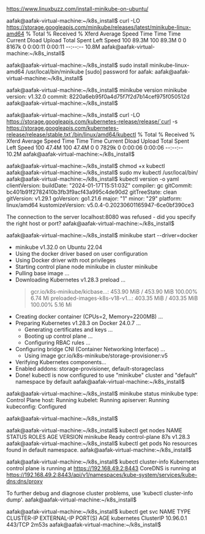 https://www.linuxbuzz.com/install-minikube-on-ubuntu/

aafak@aafak-virtual-machine:~/k8s_install$ curl -LO https://storage.googleapis.com/minikube/releases/latest/minikube-linux-amd64
  % Total    % Received % Xferd  Average Speed   Time    Time     Time  Current
                                 Dload  Upload   Total   Spent    Left  Speed
100 89.3M  100 89.3M    0     0  8167k      0  0:00:11  0:00:11 --:--:-- 10.8M
aafak@aafak-virtual-machine:~/k8s_install$


aafak@aafak-virtual-machine:~/k8s_install$ sudo install minikube-linux-amd64 /usr/local/bin/minikube
[sudo] password for aafak:
aafak@aafak-virtual-machine:~/k8s_install$

aafak@aafak-virtual-machine:~/k8s_install$ minikube version
minikube version: v1.32.0
commit: 8220a6eb95f0a4d75f7f2d7b14cef975f050512d
aafak@aafak-virtual-machine:~/k8s_install$


aafak@aafak-virtual-machine:~/k8s_install$ curl -LO https://storage.googleapis.com/kubernetes-release/release/`curl -s https://storage.googleapis.com/kubernetes-release/release/stable.txt`/bin/linux/amd64/kubectl
  % Total    % Received % Xferd  Average Speed   Time    Time     Time  Current
                                 Dload  Upload   Total   Spent    Left  Speed
100 47.4M  100 47.4M    0     0  7829k      0  0:00:06  0:00:06 --:--:-- 10.2M
aafak@aafak-virtual-machine:~/k8s_install$

aafak@aafak-virtual-machine:~/k8s_install$ chmod +x kubectl
aafak@aafak-virtual-machine:~/k8s_install$ sudo mv kubectl /usr/local/bin/
aafak@aafak-virtual-machine:~/k8s_install$ kubectl version -o yaml
clientVersion:
  buildDate: "2024-01-17T15:51:03Z"
  compiler: gc
  gitCommit: bc401b91f2782410b3fb3f9acf43a995c4de90d2
  gitTreeState: clean
  gitVersion: v1.29.1
  goVersion: go1.21.6
  major: "1"
  minor: "29"
  platform: linux/amd64
kustomizeVersion: v5.0.4-0.20230601165947-6ce0bf390ce3

The connection to the server localhost:8080 was refused - did you specify the right host or port?
aafak@aafak-virtual-machine:~/k8s_install$

aafak@aafak-virtual-machine:~/k8s_install$ minikube start --driver=docker
* minikube v1.32.0 on Ubuntu 22.04
* Using the docker driver based on user configuration
* Using Docker driver with root privileges
* Starting control plane node minikube in cluster minikube
* Pulling base image ...
* Downloading Kubernetes v1.28.3 preload ...
    > gcr.io/k8s-minikube/kicbase...:  453.90 MiB / 453.90 MiB  100.00% 6.74 Mi
    > preloaded-images-k8s-v18-v1...:  403.35 MiB / 403.35 MiB  100.00% 5.16 Mi
* Creating docker container (CPUs=2, Memory=2200MB) ...
* Preparing Kubernetes v1.28.3 on Docker 24.0.7 ...
  - Generating certificates and keys ...
  - Booting up control plane ...
  - Configuring RBAC rules ...
* Configuring bridge CNI (Container Networking Interface) ...
  - Using image gcr.io/k8s-minikube/storage-provisioner:v5
* Verifying Kubernetes components...
* Enabled addons: storage-provisioner, default-storageclass
* Done! kubectl is now configured to use "minikube" cluster and "default" namespace by default
aafak@aafak-virtual-machine:~/k8s_install$

aafak@aafak-virtual-machine:~/k8s_install$ minikube status
minikube
type: Control Plane
host: Running
kubelet: Running
apiserver: Running
kubeconfig: Configured

aafak@aafak-virtual-machine:~/k8s_install$

aafak@aafak-virtual-machine:~/k8s_install$ kubectl get nodes
NAME       STATUS   ROLES           AGE   VERSION
minikube   Ready    control-plane   87s   v1.28.3
aafak@aafak-virtual-machine:~/k8s_install$ kubectl get pods
No resources found in default namespace.
aafak@aafak-virtual-machine:~/k8s_install$


aafak@aafak-virtual-machine:~/k8s_install$ kubectl cluster-info
Kubernetes control plane is running at https://192.168.49.2:8443
CoreDNS is running at https://192.168.49.2:8443/api/v1/namespaces/kube-system/services/kube-dns:dns/proxy

To further debug and diagnose cluster problems, use 'kubectl cluster-info dump'.
aafak@aafak-virtual-machine:~/k8s_install$

aafak@aafak-virtual-machine:~/k8s_install$ kubectl get svc
NAME         TYPE        CLUSTER-IP   EXTERNAL-IP   PORT(S)   AGE
kubernetes   ClusterIP   10.96.0.1    <none>        443/TCP   2m53s
aafak@aafak-virtual-machine:~/k8s_install$
